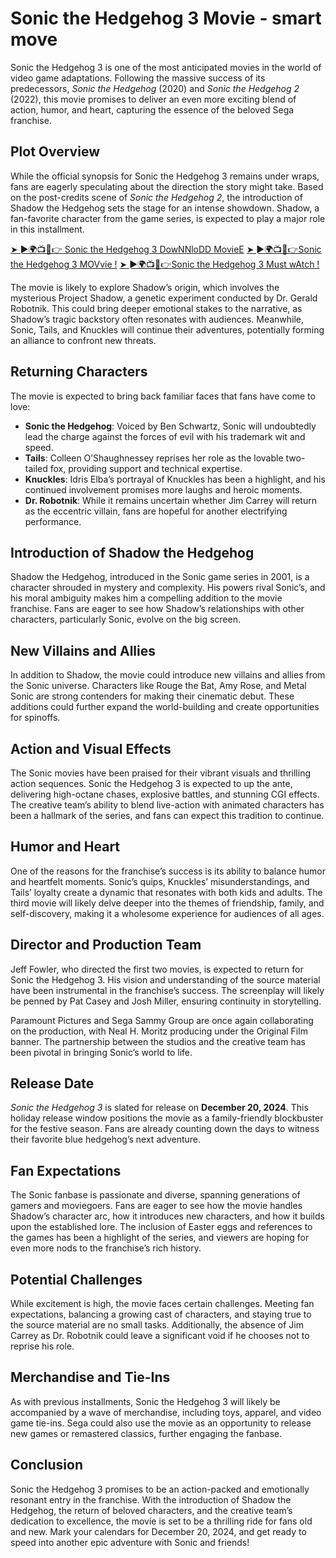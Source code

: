 # Sonic the Hedgehog 3 Movie - smart move

Sonic the Hedgehog 3 is one of the most anticipated movies in the world of video game adaptations. Following the massive success of its predecessors, *Sonic the Hedgehog* (2020) and *Sonic the Hedgehog 2* (2022), this movie promises to deliver an even more exciting blend of action, humor, and heart, capturing the essence of the beloved Sega franchise.

## Plot Overview
While the official synopsis for Sonic the Hedgehog 3 remains under wraps, fans are eagerly speculating about the direction the story might take. Based on the post-credits scene of *Sonic the Hedgehog 2*, the introduction of Shadow the Hedgehog sets the stage for an intense showdown. Shadow, a fan-favorite character from the game series, is expected to play a major role in this installment.

[➤ ►🌍📺📱👉 Sonic the Hedgehog 3 DowNNloDD MovieE](https://cinematmx.blogspot.com/2025/01/cimovies.html)
[➤ ►🌍📺📱👉Sonic the Hedgehog 3 MOVvie !](https://cinematmx.blogspot.com/2025/01/cimovies.html)
[➤ ►🌍📺📱👉Sonic the Hedgehog 3 Must wAtch !](https://cinematmx.blogspot.com/2025/01/cimovies.html)

The movie is likely to explore Shadow’s origin, which involves the mysterious Project Shadow, a genetic experiment conducted by Dr. Gerald Robotnik. This could bring deeper emotional stakes to the narrative, as Shadow’s tragic backstory often resonates with audiences. Meanwhile, Sonic, Tails, and Knuckles will continue their adventures, potentially forming an alliance to confront new threats.

## Returning Characters
The movie is expected to bring back familiar faces that fans have come to love:

- **Sonic the Hedgehog**: Voiced by Ben Schwartz, Sonic will undoubtedly lead the charge against the forces of evil with his trademark wit and speed.
- **Tails**: Colleen O’Shaughnessey reprises her role as the lovable two-tailed fox, providing support and technical expertise.
- **Knuckles**: Idris Elba’s portrayal of Knuckles has been a highlight, and his continued involvement promises more laughs and heroic moments.
- **Dr. Robotnik**: While it remains uncertain whether Jim Carrey will return as the eccentric villain, fans are hopeful for another electrifying performance.

## Introduction of Shadow the Hedgehog
Shadow the Hedgehog, introduced in the Sonic game series in 2001, is a character shrouded in mystery and complexity. His powers rival Sonic’s, and his moral ambiguity makes him a compelling addition to the movie franchise. Fans are eager to see how Shadow’s relationships with other characters, particularly Sonic, evolve on the big screen.

## New Villains and Allies
In addition to Shadow, the movie could introduce new villains and allies from the Sonic universe. Characters like Rouge the Bat, Amy Rose, and Metal Sonic are strong contenders for making their cinematic debut. These additions could further expand the world-building and create opportunities for spinoffs.

## Action and Visual Effects
The Sonic movies have been praised for their vibrant visuals and thrilling action sequences. Sonic the Hedgehog 3 is expected to up the ante, delivering high-octane chases, explosive battles, and stunning CGI effects. The creative team’s ability to blend live-action with animated characters has been a hallmark of the series, and fans can expect this tradition to continue.

## Humor and Heart
One of the reasons for the franchise’s success is its ability to balance humor and heartfelt moments. Sonic’s quips, Knuckles’ misunderstandings, and Tails’ loyalty create a dynamic that resonates with both kids and adults. The third movie will likely delve deeper into the themes of friendship, family, and self-discovery, making it a wholesome experience for audiences of all ages.

## Director and Production Team
Jeff Fowler, who directed the first two movies, is expected to return for Sonic the Hedgehog 3. His vision and understanding of the source material have been instrumental in the franchise’s success. The screenplay will likely be penned by Pat Casey and Josh Miller, ensuring continuity in storytelling.

Paramount Pictures and Sega Sammy Group are once again collaborating on the production, with Neal H. Moritz producing under the Original Film banner. The partnership between the studios and the creative team has been pivotal in bringing Sonic’s world to life.

## Release Date
*Sonic the Hedgehog 3* is slated for release on **December 20, 2024**. This holiday release window positions the movie as a family-friendly blockbuster for the festive season. Fans are already counting down the days to witness their favorite blue hedgehog’s next adventure.

## Fan Expectations
The Sonic fanbase is passionate and diverse, spanning generations of gamers and moviegoers. Fans are eager to see how the movie handles Shadow’s character arc, how it introduces new characters, and how it builds upon the established lore. The inclusion of Easter eggs and references to the games has been a highlight of the series, and viewers are hoping for even more nods to the franchise’s rich history.

## Potential Challenges
While excitement is high, the movie faces certain challenges. Meeting fan expectations, balancing a growing cast of characters, and staying true to the source material are no small tasks. Additionally, the absence of Jim Carrey as Dr. Robotnik could leave a significant void if he chooses not to reprise his role.

## Merchandise and Tie-Ins
As with previous installments, Sonic the Hedgehog 3 will likely be accompanied by a wave of merchandise, including toys, apparel, and video game tie-ins. Sega could also use the movie as an opportunity to release new games or remastered classics, further engaging the fanbase.

## Conclusion
Sonic the Hedgehog 3 promises to be an action-packed and emotionally resonant entry in the franchise. With the introduction of Shadow the Hedgehog, the return of beloved characters, and the creative team’s dedication to excellence, the movie is set to be a thrilling ride for fans old and new. Mark your calendars for December 20, 2024, and get ready to speed into another epic adventure with Sonic and friends!


